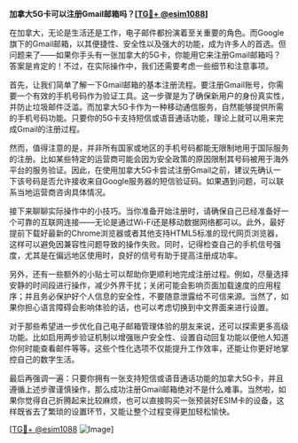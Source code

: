 **加拿大5G卡可以注册Gmail邮箱吗？[[TG💪+ @esim1088](https://t.me/s/esim1088)]**

在加拿大，无论是生活还是工作，电子邮件都扮演着至关重要的角色。而Google旗下的Gmail邮箱，以其便捷性、安全性以及强大的功能，成为许多人的首选。但问题来了——如果你手头有一张加拿大的5G卡，你能用它来注册Gmail邮箱吗？答案是肯定的！不过，在实际操作中，我们还需要考虑一些细节和注意事项。

首先，让我们简单了解一下Gmail邮箱的基本注册流程。要注册Gmail账号，你需要一个有效的手机号码作为验证工具。这一步骤是为了确保新用户的身份真实性，并防止垃圾邮件泛滥。而加拿大5G卡作为一种移动通信服务，自然能够提供所需的手机号码功能。只要你的5G卡支持短信或语音通话功能，理论上就可以用来完成Gmail的注册过程。

然而，值得注意的是，并非所有国家或地区的手机号码都能无限制地用于国际服务的注册。比如某些特定的运营商可能会因为安全政策的原因限制其号码被用于海外平台的服务验证。因此，在使用加拿大5G卡尝试注册Gmail之前，建议先确认一下该号码是否允许接收来自Google服务器的短信验证码。如果遇到问题，可以联系当地运营商咨询具体情况。

接下来聊聊实际操作中的小技巧。当你准备开始注册时，请确保自己已经准备好一个可靠的互联网连接——无论是通过Wi-Fi还是移动数据网络都可以。此外，最好提前下载好最新的Chrome浏览器或者其他支持HTML5标准的现代网页浏览器，这样可以避免因兼容性问题导致的操作失败。同时，记得检查自己的手机信号强度，尤其是在偏远地区使用时，良好的信号有助于提高注册成功率。

另外，还有一些额外的小贴士可以帮助你更顺利地完成注册过程。例如，尽量选择安静的时间段进行操作，减少外界干扰；关闭可能会影响页面加载速度的应用程序；并且务必保护好个人信息的安全性，不要随意泄露给不可信来源。当然了，如果你担心语言障碍会影响体验的话，也可以考虑切换到中文界面来进行设置。

对于那些希望进一步优化自己电子邮箱管理体验的朋友来说，还可以探索更多高级功能。比如启用两步验证机制以增强账户安全性、设置自动回复功能以便他人知道你何时能查看邮件等等。这些个性化选项不仅能提升工作效率，还能让你更好地掌控自己的数字生活。

最后再强调一遍：只要你拥有一张支持短信或语音通话功能的加拿大5G卡，并且遵循上述步骤谨慎操作，那么成功注册Gmail邮箱绝对不是什么难事。当然啦，如果你觉得自己折腾起来比较麻烦，也可以直接购买一张预装好ESIM卡的设备，这样既省去了繁琐的设置环节，又能让整个过程变得更加轻松愉快。

[[TG💪+ @esim1088](https://t.me/s/esim1088) ![Image](https://i.postimg.cc/4NQfJmqS/Snipaste-2025-05-13-00-14-12.png)]